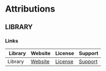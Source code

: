 # Attributions

## LIBRARY

### Links
| &nbsp;Library     | Website     | License     | Support     |
| ----------------- | ----------- | ----------- | ----------- |
| Library           | [Website]() | [License]() | [Support]() |
